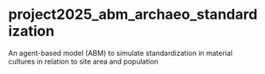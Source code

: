 # project2025_abm_archaeo_standardization
An agent-based model (ABM) to simulate standardization in material cultures in relation to site area and population
